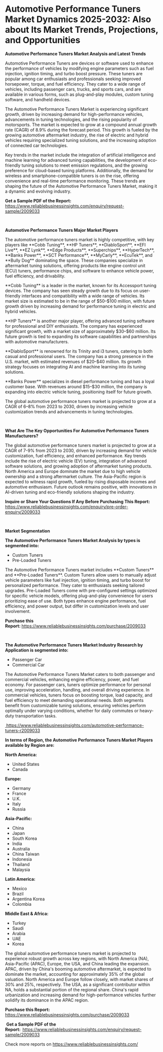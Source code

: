 <p><h1>Automotive Performance Tuners Market Dynamics 2025-2032: Also about Its Market Trends, Projections, and Opportunities</h1></p><p><strong>Automotive Performance Tuners Market Analysis and Latest Trends</strong></p>
<p><p>Automotive Performance Tuners are devices or software used to enhance the performance of vehicles by modifying engine parameters such as fuel injection, ignition timing, and turbo boost pressure. These tuners are popular among car enthusiasts and professionals seeking improved horsepower, torque, and fuel efficiency. They cater to a wide range of vehicles, including passenger cars, trucks, and sports cars, and are available in various forms, such as plug-and-play modules, custom tuning software, and handheld devices.</p><p>The Automotive Performance Tuners Market is experiencing significant growth, driven by increasing demand for high-performance vehicles, advancements in tuning technologies, and the rising popularity of motorsports. The market is expected to grow at a compound annual growth rate (CAGR) of 8.9% during the forecast period. This growth is fueled by the growing automotive aftermarket industry, the rise of electric and hybrid vehicles requiring specialized tuning solutions, and the increasing adoption of connected car technologies.</p><p>Key trends in the market include the integration of artificial intelligence and machine learning for advanced tuning capabilities, the development of eco-friendly tuning solutions to meet emission regulations, and the growing preference for cloud-based tuning platforms. Additionally, the demand for wireless and smartphone-compatible tuners is on the rise, offering convenience and real-time performance monitoring. These trends are shaping the future of the Automotive Performance Tuners Market, making it a dynamic and evolving industry.</p></p>
<p><strong>Get a Sample PDF of the Report:&nbsp;</strong> <a href="https://www.reliablebusinessinsights.com/enquiry/request-sample/2009033?utm_campaign=1121&utm_medium=2&utm_source=Github&utm_content=ia&utm_term=22012025&utm_id=automotive-performance-tuners">https://www.reliablebusinessinsights.com/enquiry/request-sample/2009033</a></p>
<p>&nbsp;</p>
<p><strong>Automotive Performance Tuners Major Market Players</strong></p>
<p><p>The automotive performance tuners market is highly competitive, with key players like **Cobb Tuning**, **HP Tuners**, **DiabloSport**, **EFI Live**, **EZ Lynk**, **Edge Products**, **Superchips**, **HyperTech**, **Banks Power**, **SCT Performance**, **MyCarly**, **EcuTek**, and **Bully Dog** dominating the space. These companies specialize in aftermarket tuning solutions, offering products like engine control unit (ECU) tuners, performance chips, and software to enhance vehicle power, fuel efficiency, and drivability.</p><p>**Cobb Tuning** is a leader in the market, known for its Accessport tuning devices. The company has seen steady growth due to its focus on user-friendly interfaces and compatibility with a wide range of vehicles. Its market size is estimated to be in the range of $50–$100 million, with future growth driven by increasing demand for performance tuning in electric and hybrid vehicles.</p><p>**HP Tuners** is another major player, offering advanced tuning software for professional and DIY enthusiasts. The company has experienced significant growth, with a market size of approximately $30–$60 million. Its future growth is tied to expanding its software capabilities and partnerships with automotive manufacturers.</p><p>**DiabloSport** is renowned for its Trinity and i3 tuners, catering to both casual and professional users. The company has a strong presence in the U.S. market, with estimated revenues of $20–$40 million. Its growth strategy focuses on integrating AI and machine learning into its tuning solutions.</p><p>**Banks Power** specializes in diesel performance tuning and has a loyal customer base. With revenues around $15–$30 million, the company is expanding into electric vehicle tuning, positioning itself for future growth.</p><p>The global automotive performance tuners market is projected to grow at a CAGR of 6–8% from 2023 to 2030, driven by increasing vehicle customization trends and advancements in tuning technologies.</p></p>
<p>&nbsp;</p>
<p><strong>What Are The Key Opportunities For Automotive Performance Tuners Manufacturers?</strong></p>
<p><p>The global automotive performance tuners market is projected to grow at a CAGR of 7-9% from 2023 to 2030, driven by increasing demand for vehicle customization, fuel efficiency, and enhanced performance. Key trends include the rise of electric vehicle (EV) tuning, integration of advanced software solutions, and growing adoption of aftermarket tuning products. North America and Europe dominate the market due to high vehicle ownership and a strong aftermarket culture. The Asia-Pacific region is expected to witness rapid growth, fueled by rising disposable incomes and automotive enthusiasm. Future outlook remains positive, with innovations in AI-driven tuning and eco-friendly solutions shaping the industry.</p></p>
<p><strong>Inquire or Share Your Questions If Any Before Purchasing This Report:</strong> <a href="https://www.reliablebusinessinsights.com/enquiry/pre-order-enquiry/2009033?utm_campaign=1121&utm_medium=2&utm_source=Github&utm_content=ia&utm_term=22012025&utm_id=automotive-performance-tuners">https://www.reliablebusinessinsights.com/enquiry/pre-order-enquiry/2009033</a></p>
<p>&nbsp;</p>
<p><strong>Market Segmentation</strong></p>
<p><strong>The Automotive Performance Tuners Market Analysis by types is segmented into:</strong></p>
<p><ul><li>Custom Tuners</li><li>Pre-Loaded Tuners</li></ul></p>
<p><p>The Automotive Performance Tuners market includes **Custom Tuners** and **Pre-Loaded Tuners**. Custom Tuners allow users to manually adjust vehicle parameters like fuel injection, ignition timing, and turbo boost for personalized performance. They cater to enthusiasts seeking tailored upgrades. Pre-Loaded Tuners come with pre-configured settings optimized for specific vehicle models, offering plug-and-play convenience for users prioritizing ease of use. Both types enhance engine performance, fuel efficiency, and power output, but differ in customization levels and user involvement.</p></p>
<p><strong>Purchase this Report:&nbsp;</strong><a href="https://www.reliablebusinessinsights.com/purchase/2009033?utm_campaign=1121&utm_medium=2&utm_source=Github&utm_content=ia&utm_term=22012025&utm_id=automotive-performance-tuners">https://www.reliablebusinessinsights.com/purchase/2009033</a></p>
<p>&nbsp;</p>
<p><strong>The Automotive Performance Tuners Market Industry Research by Application is segmented into:</strong></p>
<p><ul><li>Passenger Car</li><li>Commercial Car</li></ul></p>
<p><p>The Automotive Performance Tuners Market caters to both passenger and commercial vehicles, enhancing engine efficiency, power, and fuel economy. For passenger cars, tuners optimize performance for personal use, improving acceleration, handling, and overall driving experience. In commercial vehicles, tuners focus on boosting torque, load capacity, and fuel efficiency to meet demanding operational needs. Both segments benefit from customizable tuning solutions, ensuring vehicles perform optimally under varying conditions, whether for daily commutes or heavy-duty transportation tasks.</p></p>
<p><a href="https://www.reliablebusinessinsights.com/automotive-performance-tuners-r2009033?utm_campaign=1121&utm_medium=2&utm_source=Github&utm_content=ia&utm_term=22012025&utm_id=automotive-performance-tuners">&nbsp;https://www.reliablebusinessinsights.com/automotive-performance-tuners-r2009033</a></p>
<p><strong>In terms of Region, the Automotive Performance Tuners Market Players available by Region are:</strong></p>
<p>
    <p> <strong> North America: </strong>
        <ul>
            <li>United States</li>
            <li>Canada</li>
        </ul>
        </p> 
    <p> <strong> Europe: </strong>
        <ul>
            <li>Germany</li>
            <li>France</li>
            <li>U.K.</li>
            <li>Italy</li>
            <li>Russia</li>
        </ul>
        </p> 
    <p> <strong> Asia-Pacific: </strong>
        <ul>
            <li>China</li>
            <li>Japan</li>
            <li>South Korea</li>
            <li>India</li>
            <li>Australia</li>
            <li>China Taiwan</li>
            <li>Indonesia</li>
            <li>Thailand</li>
            <li>Malaysia</li>
        </ul>
        </p> 
    <p> <strong> Latin America: </strong>
        <ul>
            <li>Mexico</li>
            <li>Brazil</li>
            <li>Argentina Korea</li>
            <li>Colombia</li>
        </ul>
        </p> 
    <p> <strong> Middle East & Africa: </strong>
        <ul>
            <li>Turkey</li>
            <li>Saudi</li>
            <li>Arabia</li>
            <li>UAE</li>
            <li>Korea</li>
        </ul>
    </p>
    </p>
<p><p>The global automotive performance tuners market is projected to experience robust growth across key regions, with North America (NA), Asia-Pacific (APAC), Europe, the USA, and China leading the expansion. APAC, driven by China's booming automotive aftermarket, is expected to dominate the market, accounting for approximately 35% of the global valuation. North America and Europe follow closely, with market shares of 30% and 25%, respectively. The USA, as a significant contributor within NA, holds a substantial portion of the regional share. China's rapid urbanization and increasing demand for high-performance vehicles further solidify its dominance in the APAC region.</p></p>
<p><strong>Purchase this Report: </strong><a href="https://www.reliablebusinessinsights.com/purchase/2009033?utm_campaign=1121&utm_medium=2&utm_source=Github&utm_content=ia&utm_term=22012025&utm_id=automotive-performance-tuners">https://www.reliablebusinessinsights.com/purchase/2009033</a></p>
<p>&nbsp;<strong>Get a Sample PDF of the Report:&nbsp;&nbsp;</strong><a href="https://www.reliablebusinessinsights.com/enquiry/request-sample/2009033?utm_campaign=1121&utm_medium=2&utm_source=Github&utm_content=ia&utm_term=22012025&utm_id=automotive-performance-tuners">https://www.reliablebusinessinsights.com/enquiry/request-sample/2009033</a></p>
<p><strong></strong></p>
<p>Check more reports on <a href="https://www.reliablebusinessinsights.com/?utm_campaign=1121&utm_medium=2&utm_source=Github&utm_content=ia&utm_term=22012025&utm_id=automotive-performance-tuners">https://www.reliablebusinessinsights.com/</a></p>